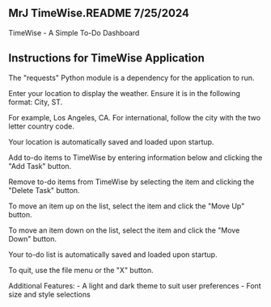 MrJ
TimeWise.README
7/25/2024
---------

TimeWise - A Simple To-Do Dashboard

Instructions for TimeWise Application
-------------------------------------
The "requests" Python module is a dependency for the application to run.

Enter your location to display the weather. Ensure it is in the following format: City, ST.

For example, Los Angeles, CA. For international, follow the city with the two letter country code.

Your location is automatically saved and loaded upon startup.

Add to-do items to TimeWise by entering information below and clicking the "Add Task" button.

Remove to-do items from TimeWise by selecting the item and clicking the "Delete Task" button.

To move an item up on the list, select the item and click the "Move Up" button.

To move an item down on the list, select the item and click the "Move Down" button.

Your to-do list is automatically saved and loaded upon startup.

To quit, use the file menu or the "X" button.

Additional Features:
	- A light and dark theme to suit user preferences
	- Font size and style selections
